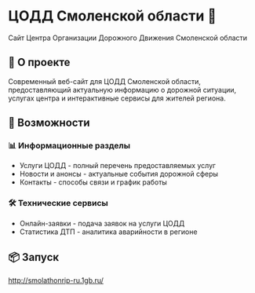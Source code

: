 # ЦОДД Смоленской области 🏢

Сайт Центра Организации Дорожного Движения Смоленской области

## 🌟 О проекте

Современный веб-сайт для ЦОДД Смоленской области, предоставляющий актуальную информацию о дорожной ситуации, услугах центра и интерактивные сервисы для жителей региона.

## 🚀 Возможности

### 📊 Информационные разделы
- Услуги ЦОДД - полный перечень предоставляемых услуг
- Новости и анонсы - актуальные события дорожной сферы
- Контакты - способы связи и график работы

### 🛠 Технические сервисы
- Онлайн-заявки - подача заявок на услуги ЦОДД
- Статистика ДТП - аналитика аварийности в регионе

## 📦 Запуск

http://smolathonrip-ru.1gb.ru/
